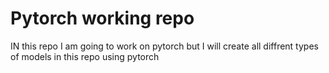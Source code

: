# Pytorch working repo

IN this repo I am going to work on pytorch but I will create all diffrent types of models in this repo using pytorch
